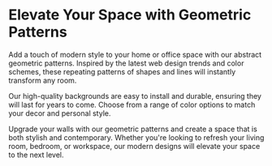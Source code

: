 <!--font:Poppins-->

# Elevate Your Space with Geometric Patterns

Add a touch of modern style to your home or office space with our abstract geometric patterns. Inspired by the latest web design trends and color schemes, these repeating patterns of shapes and lines will instantly transform any room.

Our high-quality backgrounds are easy to install and durable, ensuring they will last for years to come. Choose from a range of color options to match your decor and personal style.

Upgrade your walls with our geometric patterns and create a space that is both stylish and contemporary. Whether you're looking to refresh your living room, bedroom, or workspace, our modern designs will elevate your space to the next level.

<!--

Write me markdown content of website with wallpaper:

"A wallpaper with a repeating pattern of abstract geometric shapes and patterns, inspired by web design trends and color schemes."

The header of the page should not be copy of the text but rather a real content of the website which is using this wallpaper.


---


# Geometric Wallpaper for Modern Spaces

Transform your space with our abstract geometric wallpaper, inspired by the latest web design trends and color schemes. The repeating pattern of shapes and lines adds a modern touch to any room, from living rooms to home offices.

Our high-quality wallpaper is easy to install and durable, ensuring it will last for years to come. Choose from a range of color options to match your decor and personal style.

Upgrade your walls with our geometric wallpaper and create a space that is both stylish and contemporary.


---


Heading should not include word "wallpaper". The website should not be about the wallpaper itself, wallpaper is just a related background, rewrite whole content.


---


# Elevate Your Space with Modern Geometric Design

Looking to add a touch of modern style to your home or office space? Our abstract geometric pattern is the perfect choice. Inspired by the latest web design trends and color schemes, this repeating pattern of shapes and lines will instantly transform any room.

Our high-quality background option is easy to install and durable, ensuring it will last for years to come. Choose from a range of color options to match your decor and personal style.

Upgrade your walls with our geometric design and create a space that is both stylish and contemporary. Whether you're looking to refresh your living room, bedroom, or workspace, our modern geometric design will elevate your space to the next level.


---


Heading is too long, rewrite whole content.


---


# Modernize Your Space with Abstract Geometric Design

Looking to add a touch of modern style to your home or office space? Our abstract geometric design is the perfect choice. Inspired by the latest web design trends and color schemes, this repeating pattern of shapes and lines will instantly transform any room.

Our high-quality background option is easy to install and durable, ensuring it will last for years to come. Choose from a range of color options to match your decor and personal style.

Upgrade your walls with our geometric design and create a space that is both stylish and contemporary. Whether you're looking to refresh your living room, bedroom, or workspace, our modern geometric design will elevate your space to the next level.


---


Heading is too long, rewrite whole content.


---


# Elevate Your Space with Abstract Geometric Patterns

Add a touch of modern style to your home or office space with our abstract geometric patterns. Inspired by the latest web design trends and color schemes, these repeating patterns of shapes and lines will instantly transform any room.

Our high-quality backgrounds are easy to install and durable, ensuring they will last for years to come. Choose from a range of color options to match your decor and personal style.

Upgrade your walls with our geometric patterns and create a space that is both stylish and contemporary. Whether you're looking to refresh your living room, bedroom, or workspace, our modern designs will elevate your space to the next level.


---


Write me a Google font which is best fitting for the website.

Pick from the list:
- Dancing Script
- Playfair Display
- Roboto
- Alegreya
- Exo 2
- Poppins
- Inter
- Raleway
- Great Vibes
- Barlow Condensed
- Lobster
- Montserrat
- Open Sans
- Orbitron
- IBM Plex Sans
- Lato
- Futura


Write just the font name nothing else.


---


Poppins

-->
